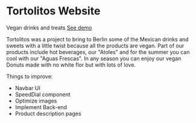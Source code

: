 # Tortolitos Website

Vegan drinks and treats [See demo](https://playful-alfajores-0e8038.netlify.app/)

Tortolitos was a project to bring to Berlin some of the Mexican drinks and sweets with a little twist because all the products are vegan.
Part of our products include hot beverages, our "Atoles" and for the summer you can cool with our "Aguas Frescas".
In any season you can enjoy our vegan Donuts made with no white flor but with lots of love.



Things to improve:
- Navbar UI
- SpeedDial component
- Optimize images
- Implement Back-end
- Product description pages
